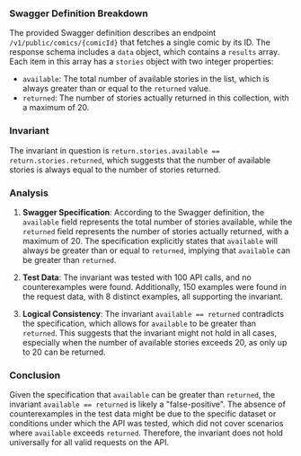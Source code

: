 ### Swagger Definition Breakdown
The provided Swagger definition describes an endpoint `/v1/public/comics/{comicId}` that fetches a single comic by its ID. The response schema includes a `data` object, which contains a `results` array. Each item in this array has a `stories` object with two integer properties:
- `available`: The total number of available stories in the list, which is always greater than or equal to the `returned` value.
- `returned`: The number of stories actually returned in this collection, with a maximum of 20.

### Invariant
The invariant in question is `return.stories.available == return.stories.returned`, which suggests that the number of available stories is always equal to the number of stories returned.

### Analysis
1. **Swagger Specification**: According to the Swagger definition, the `available` field represents the total number of stories available, while the `returned` field represents the number of stories actually returned, with a maximum of 20. The specification explicitly states that `available` will always be greater than or equal to `returned`, implying that `available` can be greater than `returned`.

2. **Test Data**: The invariant was tested with 100 API calls, and no counterexamples were found. Additionally, 150 examples were found in the request data, with 8 distinct examples, all supporting the invariant.

3. **Logical Consistency**: The invariant `available == returned` contradicts the specification, which allows for `available` to be greater than `returned`. This suggests that the invariant might not hold in all cases, especially when the number of available stories exceeds 20, as only up to 20 can be returned.

### Conclusion
Given the specification that `available` can be greater than `returned`, the invariant `available == returned` is likely a "false-positive". The absence of counterexamples in the test data might be due to the specific dataset or conditions under which the API was tested, which did not cover scenarios where `available` exceeds `returned`. Therefore, the invariant does not hold universally for all valid requests on the API.
